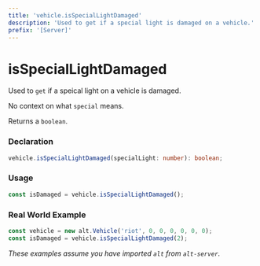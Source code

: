 ```yaml
---
title: 'vehicle.isSpecialLightDamaged'
description: 'Used to get if a special light is damaged on a vehicle.'
prefix: '[Server]'
---
```


# isSpecialLightDamaged

Used to `get` if a speical light on a vehicle is damaged.

No context on what `special` means.

Returns a `boolean`.

### Declaration

```typescript
vehicle.isSpecialLightDamaged(specialLight: number): boolean;
```

### Usage

```js
const isDamaged = vehicle.isSpecialLightDamaged();
```

### Real World Example

```js
const vehicle = new alt.Vehicle('riot', 0, 0, 0, 0, 0, 0);
const isDamaged = vehicle.isSpecialLightDamaged(2);
```

_These examples assume you have imported `alt` from `alt-server`._